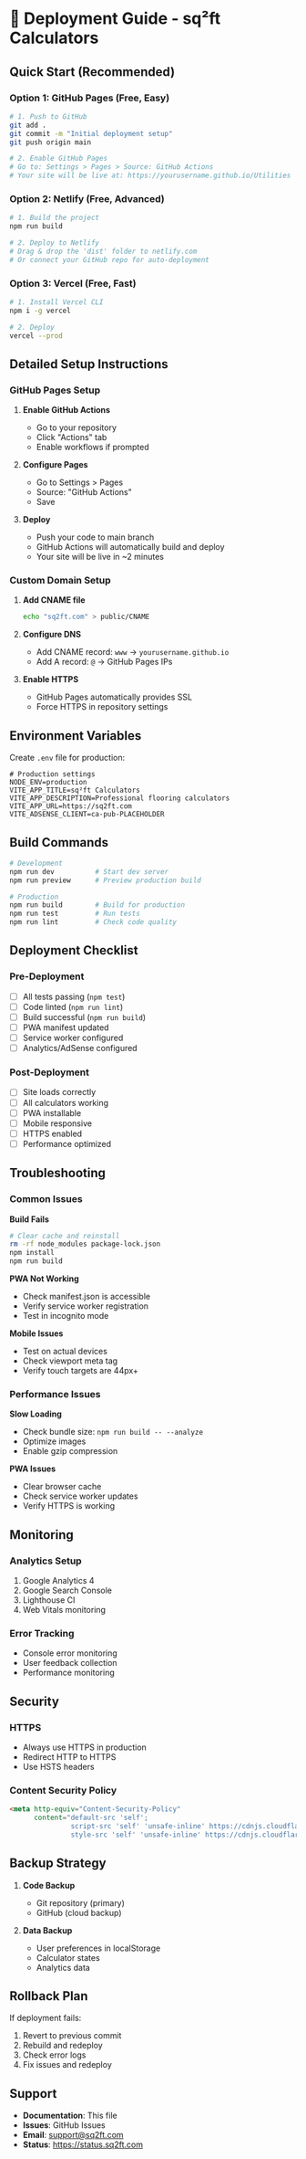 # 🚀 Deployment Guide - sq²ft Calculators

## Quick Start (Recommended)

### Option 1: GitHub Pages (Free, Easy)
```bash
# 1. Push to GitHub
git add .
git commit -m "Initial deployment setup"
git push origin main

# 2. Enable GitHub Pages
# Go to: Settings > Pages > Source: GitHub Actions
# Your site will be live at: https://yourusername.github.io/Utilities
```

### Option 2: Netlify (Free, Advanced)
```bash
# 1. Build the project
npm run build

# 2. Deploy to Netlify
# Drag & drop the 'dist' folder to netlify.com
# Or connect your GitHub repo for auto-deployment
```

### Option 3: Vercel (Free, Fast)
```bash
# 1. Install Vercel CLI
npm i -g vercel

# 2. Deploy
vercel --prod
```

## Detailed Setup Instructions

### GitHub Pages Setup

1. **Enable GitHub Actions**
   - Go to your repository
   - Click "Actions" tab
   - Enable workflows if prompted

2. **Configure Pages**
   - Go to Settings > Pages
   - Source: "GitHub Actions"
   - Save

3. **Deploy**
   - Push your code to main branch
   - GitHub Actions will automatically build and deploy
   - Your site will be live in ~2 minutes

### Custom Domain Setup

1. **Add CNAME file**
   ```bash
   echo "sq2ft.com" > public/CNAME
   ```

2. **Configure DNS**
   - Add CNAME record: `www` → `yourusername.github.io`
   - Add A record: `@` → GitHub Pages IPs

3. **Enable HTTPS**
   - GitHub Pages automatically provides SSL
   - Force HTTPS in repository settings

## Environment Variables

Create `.env` file for production:
```env
# Production settings
NODE_ENV=production
VITE_APP_TITLE=sq²ft Calculators
VITE_APP_DESCRIPTION=Professional flooring calculators
VITE_APP_URL=https://sq2ft.com
VITE_ADSENSE_CLIENT=ca-pub-PLACEHOLDER
```

## Build Commands

```bash
# Development
npm run dev          # Start dev server
npm run preview      # Preview production build

# Production
npm run build        # Build for production
npm run test         # Run tests
npm run lint         # Check code quality
```

## Deployment Checklist

### Pre-Deployment
- [ ] All tests passing (`npm test`)
- [ ] Code linted (`npm run lint`)
- [ ] Build successful (`npm run build`)
- [ ] PWA manifest updated
- [ ] Service worker configured
- [ ] Analytics/AdSense configured

### Post-Deployment
- [ ] Site loads correctly
- [ ] All calculators working
- [ ] PWA installable
- [ ] Mobile responsive
- [ ] HTTPS enabled
- [ ] Performance optimized

## Troubleshooting

### Common Issues

**Build Fails**
```bash
# Clear cache and reinstall
rm -rf node_modules package-lock.json
npm install
npm run build
```

**PWA Not Working**
- Check manifest.json is accessible
- Verify service worker registration
- Test in incognito mode

**Mobile Issues**
- Test on actual devices
- Check viewport meta tag
- Verify touch targets are 44px+

### Performance Issues

**Slow Loading**
- Check bundle size: `npm run build -- --analyze`
- Optimize images
- Enable gzip compression

**PWA Issues**
- Clear browser cache
- Check service worker updates
- Verify HTTPS is working

## Monitoring

### Analytics Setup
1. Google Analytics 4
2. Google Search Console
3. Lighthouse CI
4. Web Vitals monitoring

### Error Tracking
- Console error monitoring
- User feedback collection
- Performance monitoring

## Security

### HTTPS
- Always use HTTPS in production
- Redirect HTTP to HTTPS
- Use HSTS headers

### Content Security Policy
```html
<meta http-equiv="Content-Security-Policy"
      content="default-src 'self';
               script-src 'self' 'unsafe-inline' https://cdnjs.cloudflare.com;
               style-src 'self' 'unsafe-inline' https://cdnjs.cloudflare.com;">
```

## Backup Strategy

1. **Code Backup**
   - Git repository (primary)
   - GitHub (cloud backup)

2. **Data Backup**
   - User preferences in localStorage
   - Calculator states
   - Analytics data

## Rollback Plan

If deployment fails:
1. Revert to previous commit
2. Rebuild and redeploy
3. Check error logs
4. Fix issues and redeploy

## Support

- **Documentation**: This file
- **Issues**: GitHub Issues
- **Email**: support@sq2ft.com
- **Status**: https://status.sq2ft.com
